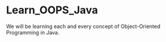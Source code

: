 # Learn_OOPS_Java
We will be learning each and every concept of Object-Oriented Programming in Java.
